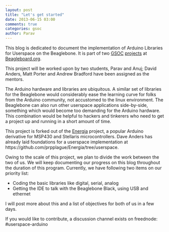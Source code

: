```yaml
---
layout: post
title: "Let's get started"
date: 2013-06-15 03:00
comments: true
categories: gsoc
author: Parav 
---
```


<p> This blog is dedicated to document the implementation of Arduino Libraries for Userspace on the Beaglebone. It is part of two <a href="http://www.google-melange.com/gsoc/project/google/gsoc2013/anujdeshpande92/51001">GSOC</a> <a href="https://www.google-melange.com/gsoc/project/google/gsoc2013/hatguy/24001">projects</a> at <a href="http://beagleboard.org/">Beagleboard.org</a>.</p>

<p> This project will be worked upon by two students, Parav and Anuj; David Anders, Matt Porter and Andrew Bradford have been assigned as the mentors. </p> <!-- more -->

<p> The Arduino hardware and libraries are ubiquitous. A similar set of libraries for the Beaglebone would considerably ease the learning curve for folks from the Arduino community, not accustomed to the linux environment. The Beaglebone can also run other userspace applications side-by-side, something which would become too demanding for the Arduino hardware. This combination would be helpful to hackers and tinkerers who need to get a project up and running in a short amount of time. </p>

<p> This project is forked out of the <a href="https://github.com/energia/Energia">Energia</a> project, a popular Arduino derivative for MSP430 and Stellaris microcontrollers. Dave Anders has already laid foundations for a userspace implementation at https://github.com/prpplague/Energia/tree/userspace. </p>

<p> Owing to the scale of this project, we plan to divide the work between the two of us. We will keep documenting our progress on this blog throughout the duration of this program. Currently, we have following two items on our priority list: 

<ul>
<li>Coding the basic libraries like digital, serial, analog</li>
<li>Getting the IDE to talk with the Beaglebone Black, using USB and ethernet</li>
</ul>

I will post more about this and a list of objectives for both of us in a few days. </p>

<p> If you would like to contribute, a discussion channel exists on freednode: #userspace-arduino </p>
